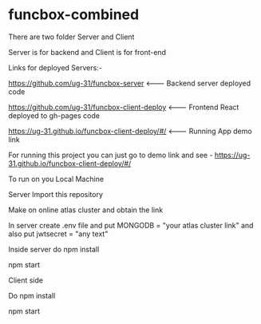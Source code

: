 # funcbox-combined

There are two folder Server and Client

Server is for backend and Client is for front-end

Links for deployed Servers:-

https://github.com/ug-31/funcbox-server          <--- Backend server deployed code

https://github.com/ug-31/funcbox-client-deploy   <--- Frontend React deployed to gh-pages code

https://ug-31.github.io/funcbox-client-deploy/#/ <--- Running App demo link 

For running this project you can just go to demo link and see - https://ug-31.github.io/funcbox-client-deploy/#/

To run on you Local Machine

Server
Import this repository 

Make on online atlas cluster and obtain the link

In server create .env file and put MONGODB = "your atlas cluster link" and also put jwtsecret = "any text"

Inside server do npm install

npm start

Client side

Do npm install 

npm start


